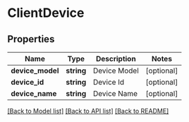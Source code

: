 # ClientDevice

## Properties
Name | Type | Description | Notes
------------ | ------------- | ------------- | -------------
**device_model** | **string** | Device Model | [optional] 
**device_id** | **string** | Device Id | [optional] 
**device_name** | **string** | Device Name | [optional] 

[[Back to Model list]](../README.md#documentation-for-models) [[Back to API list]](../README.md#documentation-for-api-endpoints) [[Back to README]](../README.md)



